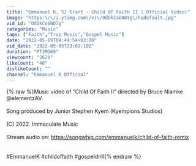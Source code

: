 ```yaml
---
title: "Emmanuel K, SJ Grant - Child Of Faith II ( Official Video)"
image: "https:\/\/i.ytimg.com\/vi\/OdDkCoGND7g\/hqdefault.jpg"
vid_id: "OdDkCoGND7g"
categories: "Music"
tags: ["Faith","Trap Music","Gospel Music"]
date: "2022-05-09T04:44:54+03:00"
vid_date: "2022-05-05T23:02:10Z"
duration: "PT3M16S"
viewcount: "2620"
likeCount: "48"
dislikeCount: ""
channel: "Emmanuel K Official"
---
```

{% raw %}Music video of “Child Of Faith II” directed by Bruce Niamke @elementzAV. <br /><br />Song produced by Junior Stephen Kyem (Kyempions Studios)<br /><br />(C) 2022. Immaculate Music<br /><br />Stream audio on: <a rel="nofollow" target="blank" href="https://songwhip.com/emmanuelk/child-of-faith-remix">https://songwhip.com/emmanuelk/child-of-faith-remix</a><br /><br /><br />#EmmanuelK #childoffaith #gospeldrill{% endraw %}
